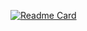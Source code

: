 [![Readme Card](https://github-readme-stats.vercel.app/api/pin/?username=snordale&repo=github-readme-stats)](https://github.com/snordale/github-readme-stats)
